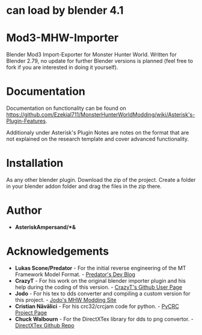 # can load by blender 4.1
# Mod3-MHW-Importer
Blender Mod3 Import-Exporter for Monster Hunter World. Written for Blender 2.79, no update for further Blender versions is planned (feel free to fork if you are interested in doing it yourself).

# Documentation
Documentation on functionality can be found on https://github.com/Ezekial711/MonsterHunterWorldModding/wiki/Asterisk's-Plugin-Features.  

Additionaly under Asterisk's Plugin Notes are notes on the format that are not explained on the research template and cover advanced functionality.

# Installation  
As any other blender plugin. Download the zip of the project. Create a folder in your blender addon folder and drag the files in the zip there.

# Author
* **AsteriskAmpersand/\*&**

# Acknowledgements
* **Lukas Scone/Predator** - For the initial reverse engineering of the MT Framework Model Format. - [Predator's Dev Blog](https://lukascone.wordpress.com/2017/06/18/mt-framework-tools/)
* **CrazyT** - For his work on the original blender importer plugin and his help during the coding of this version. - [CrazyT's Github User Page](https://github.com/TheCrazyT)
* **Jodo** - For his tex to dds converter and compiling a custom version for this project. - [Jodo's MHW Modding Site](http://www.mhwmod.com/)
* **Cristian Năvălici** - For his crc32/crcjam code for python. - [PyCRC Project Page](https://pypi.org/project/PyCRC/#description)
* **Chuck Walbourn** - For the DirectXTex library for dds to png convertor. - [DirectXTex Github Repo](https://github.com/Microsoft/DirectXTex/wiki)
